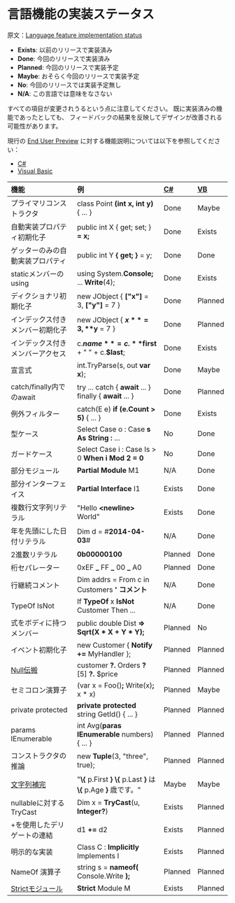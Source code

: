 # 言語機能の実装ステータス

原文：[Language feature implementation status](http://roslyn.codeplex.com/wikipage?title=Language%20Feature%20Status)

* **Exists**: 以前のリリースで実装済み
* **Done**: 今回のリリースで実装済み
* **Planned**: 今回のリリースで実装予定
* **Maybe**: おそらく今回のリリースで実装予定
* **No**: 今回のリリースでは実装予定無し
* **N/A**: この言語では意味をなさない

すべての項目が変更されうるという点に注意してください。
既に実装済みの機能であったとしても、
フィードバックの結果を反映してデザインが改善される可能性があります。

現行の [End User Preview](http://go.microsoft.com/fwlink/?LinkId=394641)
に対する機能説明については以下を参照してください：

* [C#](http://www.codeplex.com/Download?ProjectName=roslyn&DownloadId=824694)
* [Visual Basic](http://www.codeplex.com/Download?ProjectName=roslyn&DownloadId=826498)

| 機能                             | 例                                                              | [C#][link01] | [VB][link02] |
|:---------------------------------|:----------------------------------------------------------------|:-------------|:-------------|
| プライマリコンストラクタ         | class Point **(int x, int y)** { ... }                           | Done         | Maybe        |
| 自動実装プロパティ初期化子       | public int X { get; set; } **= x;**                             | Done         | Exists       |
| ゲッターのみの自動実装プロパティ | public int Y **{ get; }** = y;                                  | Done         | Done         |
| staticメンバーのusing            | using System.**Console;** ... **Write**(4);                     | Done         | Exists       |
| ディクショナリ初期化子           | new JObject { **["x"]** = 3, **["y"]** = 7 }                    | Done         | Planned      |
| インデックス付きメンバー初期化子 | new JObject { **$x** = 3, **$y** = 7 }                          | Done         | Planned      |
| インデックス付きメンバーアクセス | c.**$name** = c.**$first** + " " + c.**$last**;                 | Done         | Exists       |
| 宣言式                           | int.TryParse(s, out **var x**);                                 | Done         | Maybe        |
| catch/finally内でのawait         | try ... catch { **await** ... } finally { **await** ... }       | Done         | Planned      |
| 例外フィルター                   | catch(E e) **if (e.Count > 5)** { ... }                         | Done         | Exists       |
| 型ケース                         | Select Case o : Case **s As String :** ...                      | No           | Done         |
| ガードケース                     | Select Case i : Case Is > 0 **When i Mod 2 = 0**                | No           | Done         |
| 部分モジュール                   | **Partial Module** M1                                           | N/A          | Done         |
| 部分インターフェイス             | **Partial Interface** I1                                        | Exists       | Done         |
| 複数行文字列リテラル             | "Hello **\<newline\>** World"                                   | Exists       | Done         |
| 年を先頭にした日付リテラル       | Dim d = #**2014-04-03**#                                        | N/A          | Done         |
| 2進数リテラル                    | **0b00000100**                                                  | Planned      | Done         |
| 桁セパレーター                   | 0xEF **_** FF **_** 00 **_** A0                                 | Planned      | Done         |
| 行継続コメント                   | Dim addrs = From c in Customers **' コメント**                  | N/A          | Done         |
| TypeOf IsNot                     | If **TypeOf** x **IsNot** Customer Then ...                     | N/A          | Done         |
| 式をボディに持つメンバー         | public double Dist **=> Sqrt(X * X + Y * Y);**                  | Planned      | No           |
| イベント初期化子                 | new Customer { **Notify +=** MyHandler };                       | Planned      | Planned      |
| [Null伝搬](link03)               | customer **?.** Orders **?** \[5\] **?.** $price                | Planned      | Planned      |
| セミコロン演算子                 | (var x = Foo()**;** Write(x)**;** x * x)                        | Planned      | Maybe        |
| private protected                | **private protected** string GetId() { ... }                    | Planned      | Planned      |
| params IEnumerable               | int Avg(**paras IEnumerable<int>** numbers) { ... }             | Planned      | Planned      |
| コンストラクタの推論             | new **Tuple**(3, "three", true);                                | Planned      | Planned      |
| [文字列補完][link04]             | "**\\{** p.First **} \\{** p.Last **}** は **\\{** p.Age **}** 歳です。" | Maybe | Maybe      |
| nullableに対するTryCast          | Dim x = **TryCast**(u, **Integer?**)                            | Exists       | Planned      |
| +を使用したデリゲートの連結      | d1 **+=** d2                                                    | Exists       | Planned      |
| 明示的な実装                     | Class C : **Implicitly** Implements I                           | Exists       | Planned      |
| NameOf 演算子                    | string s = **nameof(** Console.Write **);**                     | Planned      | Planned      |
| [Strictモジュール][link05]       | **Strict** Module M                                             | Exists       | Planned      |

[link01]: csharp_languagedesign.md
[link02]: vb_languagedesign.md
[link03]: http://roslyn.codeplex.com/discussions/540883
[link04]: http://roslyn.codeplex.com/discussions/540869
[link05]: http://roslyn.codeplex.com/discussions/540507

